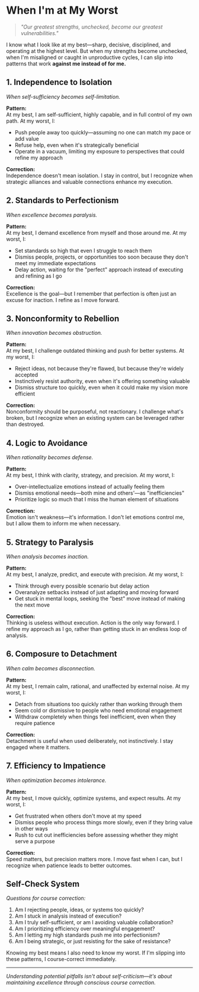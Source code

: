 # When I'm at My Worst

> *"Our greatest strengths, unchecked, become our greatest vulnerabilities."*

I know what I look like at my best—sharp, decisive, disciplined, and operating at the highest level. But when my strengths become unchecked, when I'm misaligned or caught in unproductive cycles, I can slip into patterns that work **against me instead of for me.**

## 1. Independence to Isolation

*When self-sufficiency becomes self-limitation.*

**Pattern:**  
At my best, I am self-sufficient, highly capable, and in full control of my own path. At my worst, I:
- Push people away too quickly—assuming no one can match my pace or add value
- Refuse help, even when it's strategically beneficial
- Operate in a vacuum, limiting my exposure to perspectives that could refine my approach

**Correction:**  
Independence doesn't mean isolation. I stay in control, but I recognize when strategic alliances and valuable connections enhance my execution.

## 2. Standards to Perfectionism

*When excellence becomes paralysis.*

**Pattern:**  
At my best, I demand excellence from myself and those around me. At my worst, I:
- Set standards so high that even I struggle to reach them
- Dismiss people, projects, or opportunities too soon because they don't meet my immediate expectations
- Delay action, waiting for the "perfect" approach instead of executing and refining as I go

**Correction:**  
Excellence is the goal—but I remember that perfection is often just an excuse for inaction. I refine as I move forward.

## 3. Nonconformity to Rebellion

*When innovation becomes obstruction.*

**Pattern:**  
At my best, I challenge outdated thinking and push for better systems. At my worst, I:
- Reject ideas, not because they're flawed, but because they're widely accepted
- Instinctively resist authority, even when it's offering something valuable
- Dismiss structure too quickly, even when it could make my vision more efficient

**Correction:**  
Nonconformity should be purposeful, not reactionary. I challenge what's broken, but I recognize when an existing system can be leveraged rather than destroyed.

## 4. Logic to Avoidance

*When rationality becomes defense.*

**Pattern:**  
At my best, I think with clarity, strategy, and precision. At my worst, I:
- Over-intellectualize emotions instead of actually feeling them
- Dismiss emotional needs—both mine and others'—as "inefficiencies"
- Prioritize logic so much that I miss the human element of situations

**Correction:**  
Emotion isn't weakness—it's information. I don't let emotions control me, but I allow them to inform me when necessary.

## 5. Strategy to Paralysis

*When analysis becomes inaction.*

**Pattern:**  
At my best, I analyze, predict, and execute with precision. At my worst, I:
- Think through every possible scenario but delay action
- Overanalyze setbacks instead of just adapting and moving forward
- Get stuck in mental loops, seeking the "best" move instead of making the next move

**Correction:**  
Thinking is useless without execution. Action is the only way forward. I refine my approach as I go, rather than getting stuck in an endless loop of analysis.

## 6. Composure to Detachment

*When calm becomes disconnection.*

**Pattern:**  
At my best, I remain calm, rational, and unaffected by external noise. At my worst, I:
- Detach from situations too quickly rather than working through them
- Seem cold or dismissive to people who need emotional engagement
- Withdraw completely when things feel inefficient, even when they require patience

**Correction:**  
Detachment is useful when used deliberately, not instinctively. I stay engaged where it matters.

## 7. Efficiency to Impatience

*When optimization becomes intolerance.*

**Pattern:**  
At my best, I move quickly, optimize systems, and expect results. At my worst, I:
- Get frustrated when others don't move at my speed
- Dismiss people who process things more slowly, even if they bring value in other ways
- Rush to cut out inefficiencies before assessing whether they might serve a purpose

**Correction:**  
Speed matters, but precision matters more. I move fast when I can, but I recognize when patience leads to better outcomes.

## Self-Check System

*Questions for course correction:*

1. Am I rejecting people, ideas, or systems too quickly?
2. Am I stuck in analysis instead of execution?
3. Am I truly self-sufficient, or am I avoiding valuable collaboration?
4. Am I prioritizing efficiency over meaningful engagement?
5. Am I letting my high standards push me into perfectionism?
6. Am I being strategic, or just resisting for the sake of resistance?

Knowing my best means I also need to know my worst. If I'm slipping into these patterns, I course-correct immediately.

---

*Understanding potential pitfalls isn't about self-criticism—it's about maintaining excellence through conscious course correction.*